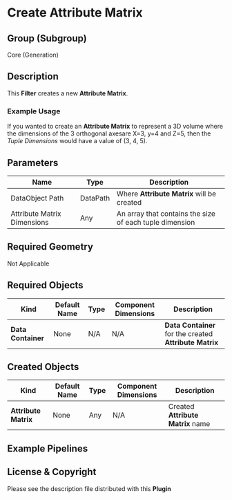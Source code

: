 # Create Attribute Matrix  #


## Group (Subgroup) ##

Core (Generation)


## Description ##

This **Filter** creates a new **Attribute Matrix**.

### Example Usage ###

If you wanted to create an **Attribute Matrix** to represent a 3D volume where the dimensions of the 3 orthogonal axesare X=3, y=4 and Z=5, then the *Tuple Dimensions* would have a value of (3, 4, 5).

## Parameters ##

| Name | Type | Description |
|------|------|-------------|
| DataObject Path | DataPath | Where **Attribute Matrix** will be created |
| Attribute Matrix Dimensions | Any | An array that contains the size of each tuple dimension |

## Required Geometry ##

Not Applicable

## Required Objects ##

| Kind | Default Name | Type | Component Dimensions | Description |
|------|--------------|------|----------------------|-------------|
| **Data Container**  | None | N/A | N/A | **Data Container** for the created **Attribute Matrix**  |

## Created Objects ##

| Kind | Default Name | Type | Component Dimensions | Description |
|------|--------------|------|----------------------|-------------|
| **Attribute Matrix**  | None | Any | N/A | Created **Attribute Matrix** name  |

## Example Pipelines ##



## License & Copyright ##

Please see the description file distributed with this **Plugin**




